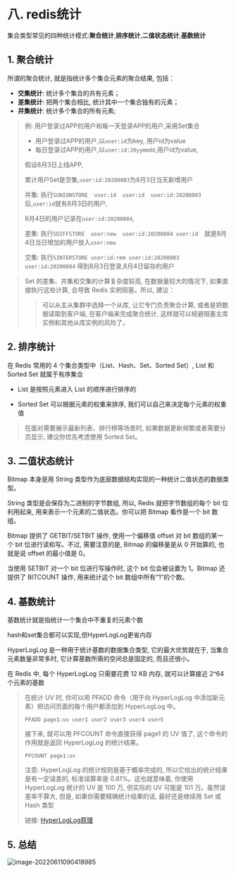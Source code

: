 # 八. redis统计

集合类型常见的四种统计模式:**聚合统计**,**排序统计**,**二值状态统计**,**基数统计**

## 1. 聚合统计

 所谓的聚合统计, 就是指统计多个集合元素的聚合结果, 包括：

 - **交集统计**: 统计多个集合的共有元素；
 - **差集统计**: 把两个集合相比, 统计其中一个集合独有的元素；
 - **并集统计**: 统计多个集合的所有元素;

> 例: 用户登录过APP的用户和每一天登录APP的用户,采用Set集合
>
> - 用户登录过APP的用户,以`user:id`为key, 用户id为value
> - 每日登录过APP的用户,以`user:id:20yymmdd`,用户id为value,
>
> 假设8月3日上线APP,
>
> 累计用户Set是空集,`user:id:20200803`为8月3日当天新增用户
>
> 并集: 执行`SUNIONSTORE  user:id  user:id  user:id:20200803 `后,`user:id`就有8月3日的用户,
>
> 8月4日的用户记录在`user:id:20200804`,
>
> 差集: 执行`SDIFFSTORE  user:new  user:id:20200804 user:id  `就是8月4日当日增加的用户放入`user:new`
>
> 交集: 执行`SINTERSTORE user:id:rem user:id:20200803 user:id:20200804` 得到8月3日登录,8月4日留存的用户

> Set 的差集、并集和交集的计算复杂度较高, 在数据量较大的情况下, 如果直接执行这些计算, 会导致 Redis 实例阻塞。所以, 建议：
>
> > 可以从主从集群中选择一个从库, 让它专门负责聚合计算, 或者是把数据读取到客户端, 在客户端来完成聚合统计, 这样就可以规避阻塞主库实例和其他从库实例的风险了。

## 2. 排序统计

在 Redis 常用的 4 个集合类型中（List、Hash、Set、Sorted Set）, List 和 Sorted Set 就属于有序集合

- List 是按照元素进入 List 的顺序进行排序的

- Sorted Set 可以根据元素的权重来排序, 我们可以自己来决定每个元素的权重值   

> 在面对需要展示最新列表、排行榜等场景时, 如果数据更新频繁或者需要分页显示, 建议你优先考虑使用 Sorted Set。

## 3. 二值状态统计

Bitmap 本身是用 String 类型作为底层数据结构实现的一种统计二值状态的数据类型。

String 类型是会保存为二进制的字节数组, 所以, Redis 就把字节数组的每个 bit 位利用起来, 用来表示一个元素的二值状态。你可以把 Bitmap 看作是一个 bit 数组。

Bitmap 提供了 GETBIT/SETBIT 操作, 使用一个偏移值 offset 对 bit 数组的某一个 bit 位进行读和写。不过, 需要注意的是, Bitmap 的偏移量是从 0 开始算的, 也就是说 offset 的最小值是 0。

当使用 SETBIT 对一个 bit 位进行写操作时, 这个 bit 位会被设置为 1。Bitmap 还提供了 BITCOUNT 操作, 用来统计这个 bit 数组中所有“1”的个数。

## 4. 基数统计

基数统计就是指统计一个集合中不重复的元素个数

hash和set集合都可以实现,但HyperLogLog更省内存

HyperLogLog 是一种用于统计基数的数据集合类型, 它的最大优势就在于, 当集合元素数量非常多时, 它计算基数所需的空间总是固定的, 而且还很小。

在 Redis 中, 每个 HyperLogLog 只需要花费 12 KB 内存, 就可以计算接近 2^64 个元素的基数

> 在统计 UV 时, 你可以用 PFADD 命令（用于向 HyperLogLog 中添加新元素）把访问页面的每个用户都添加到 HyperLogLog 中。
>
> `PFADD page1:uv user1 user2 user3 user4 user5`
>
> 接下来, 就可以用 PFCOUNT 命令直接获得 page1 的 UV 值了, 这个命令的作用就是返回 HyperLogLog 的统计结果。
>
> `PFCOUNT page1:uv`
>
> 注意: HyperLogLog 的统计规则是基于概率完成的, 所以它给出的统计结果是有一定误差的, 标准误算率是 0.81%。这也就意味着, 你使用 HyperLogLog 统计的 UV 是 100 万, 但实际的 UV 可能是 101 万。虽然误差率不算大, 但是, 如果你需要精确统计结果的话, 最好还是继续用 Set 或 Hash 类型
>
> 链接: [HyperLogLog原理](https://en.wikipedia.org/wiki/HyperLogLog)

## 5. 总结

![image-20220611090418985](http://imgur.thinkgos.cn/imgur/202206110904440.png)





